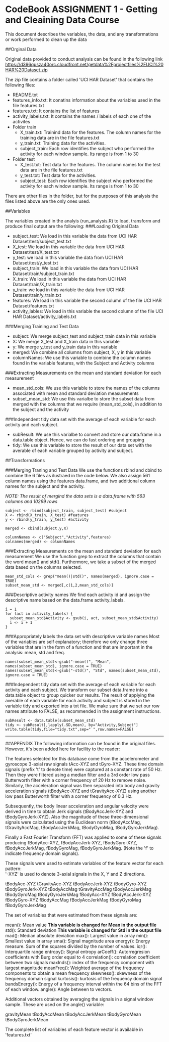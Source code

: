 # CodeBook ASSIGNMENT 1 - Getting and Cleaining Data Course

This document describes the variables, the data, and any transformations or work performed to clean up the data

##Orginal Data

Original data provided to conduct analysis can be found in the following link
https://d396qusza40orc.cloudfront.net/getdata%2Fprojectfiles%2FUCI%20HAR%20Dataset.zip 

The zip file contains a folder called 'UCI HAR Dataset' that contains the following files:
* README.txt
* features_info.txt: It conatins information about the variables used in the file features.txt
* features.txt: It contains the list of features
* activity_labels.txt: It contains the names / labels of each one of the activites
* Folder train
  * X_train.txt: Trainind data for the features.  The column names for the training data are in the file features.txt 
  * y_train.txt: Training data for the activities.  
  * subject_train: Each row identifies the subject who performed the activity for each window sample. Its range is from 1 to 30
* Folder test
  * X_test.txt: Test data for the features. The column names for the test data are in the file features.txt
  * y_test.txt: Test data for the activities.
  * subject_test: Each row identifies the subject who performed the activity for each window sample. Its range is from 1 to 30

There are other files in the folder, but for the purposes of this analysis the files listed above are the only ones used.

##Variables

The variables created in the analyis (run_analysis.R) to load, transform and produce final output are the following:
###Loading Original Data
* subject_test: We load in this variable the data from  UCI HAR Dataset/test/subject_test.txt
* X_test: We load in this variable the data from UCI HAR Dataset/test/X_test.txt
* y_test: we load in this variable the data from UCI HAR Dataset/test/y_test.txt
* subject_train: We load in this variable the data from  UCI HAR Dataset/train/subject_train.txt
* X_train: We load in this variable the data from UCI HAR Dataset/train/X_train.txt
* y_train: we load in this variable the data from UCI HAR Dataset/train/y_train.txt
* features: We load in this variable the second column of the file UCI HAR Dataset/features.txt
* activity_lables: We load in this variable the second column of the file UCI HAR Dataset/activity_labels.txt

###Merging Training and Test Data
* subject: We merge subject_test and subject_train data in this variable
* X: We merge X_test and X_train data in this variable
* y: We merge y_test and y_train data in this variable
* merged: We combine all columns from subject, X, y in this variable
* columnNames: We use this variable to combine the column names found in the variable features, with the Subject and Activity columns

###Extracting Measurements on the mean and standard deviation for each measurement
* mean_std_cols: We use this variable to store the names of the columns associated with mean and standard deviation measurements
* subset_mean_std: We use this varialbe to store the subset data from merged with the columns that we require (mean_std_cols), in addition to the subject and the activity

###Independent tidy data set with the average of each variable for each activity and each subject.
* subResult: We use this varialbe to convert and store our data.frame in a data.table object. Hence, we can do fast ordering and grouping
* tidy: We use this variable to store the result of our data set with the averable of each variable grouped by activity and subject.


##Transformations

###Merging Traning and Test Data
We use the functions rbind and cbind to combine the 6 files as ilustraed in the code below.  We also assign 561 column names using the features data.frame, and two additional column names for the subject and the activity.

*NOTE: The result of mergind the data sets is a data.frame with 563 columns and 10299 rows*

```
subject <- rbind(subject_train, subject_test) #subject
X <- rbind(X_train, X_test) #features
y <- rbind(y_train, y_test) #activity

merged <- cbind(subject,y,X)

columnNames <- c("Subject","Activity",features)
colnames(merged) <- columnNames

```
###Extracting Measurements on the mean and standard deviation for each measurement
We use the function grep to extract the columns that contain the word mean() and std(). Furthermore, we take a subset of the merged data based on the columns selected.
```
mean_std_cols <- grep("mean()|std()", names(merged), ignore.case = TRUE)
subset_mean_std <- merged[,c(1,2,mean_std_cols)]
```
###Descriptive activity names
We find each activity id and assign the descriptive name based on the data.frame activity_labels.

```
i = 1
for (act in activity_labels) {
  subset_mean_std$Activity <- gsub(i, act, subset_mean_std$Activity)
  i <- i + 1
}
```

###Appropriately labels the data set with descriptive variable names
Most of the variables are self explanatory; therefore we only change three variables that are in the form of a function and that are important in the analysis: mean, std and freq.

```
names(subset_mean_std)<-gsub("-mean()", "Mean", names(subset_mean_std), ignore.case = TRUE)
names(subset_mean_std)<-gsub("-std()", "Std", names(subset_mean_std), ignore.case = TRUE)
```
###Independent tidy data set with the average of each variable for each activity and each subject.
We transform our subset data.frame into a data.table object to group quicker our results.  The result of applying the averable of each variable for each activity and subject is stored in the variable tidy and exported into a txt file.  We make sure that we set our row names attribute to FALSE, as recommended in the assignment instructions.


```
subResult <- data.table(subset_mean_std)
tidy <- subResult[,lapply(.SD,mean), by="Activity,Subject"]
write.table(tidy,file="tidy.txt",sep=" ",row.names=FALSE)
```

---------------------------------------------------------
##APPENDIX
The following information can be found in the original files.  However, it's been added here for facility to the reader:

The features selected for this database come from the accelerometer and gyroscope 3-axial raw signals tAcc-XYZ and tGyro-XYZ. These time domain signals (prefix 't' to denote time) were captured at a constant rate of 50 Hz. Then they were filtered using a median filter and a 3rd order low pass Butterworth filter with a corner frequency of 20 Hz to remove noise. Similarly, the acceleration signal was then separated into body and gravity acceleration signals (tBodyAcc-XYZ and tGravityAcc-XYZ) using another low pass Butterworth filter with a corner frequency of 0.3 Hz. 

Subsequently, the body linear acceleration and angular velocity were derived in time to obtain Jerk signals (tBodyAccJerk-XYZ and tBodyGyroJerk-XYZ). Also the magnitude of these three-dimensional signals were calculated using the Euclidean norm (tBodyAccMag, tGravityAccMag, tBodyAccJerkMag, tBodyGyroMag, tBodyGyroJerkMag). 

Finally a Fast Fourier Transform (FFT) was applied to some of these signals producing fBodyAcc-XYZ, fBodyAccJerk-XYZ, fBodyGyro-XYZ, fBodyAccJerkMag, fBodyGyroMag, fBodyGyroJerkMag. (Note the 'f' to indicate frequency domain signals). 

These signals were used to estimate variables of the feature vector for each pattern:  
'-XYZ' is used to denote 3-axial signals in the X, Y and Z directions.

tBodyAcc-XYZ
tGravityAcc-XYZ
tBodyAccJerk-XYZ
tBodyGyro-XYZ
tBodyGyroJerk-XYZ
tBodyAccMag
tGravityAccMag
tBodyAccJerkMag
tBodyGyroMag
tBodyGyroJerkMag
fBodyAcc-XYZ
fBodyAccJerk-XYZ
fBodyGyro-XYZ
fBodyAccMag
fBodyAccJerkMag
fBodyGyroMag
fBodyGyroJerkMag

The set of variables that were estimated from these signals are: 

mean(): Mean value **This variable is changed for Mean in the output file**
std(): Standard deviation **This variable is changed for Std in the output file**
mad(): Median absolute deviation 
max(): Largest value in array
min(): Smallest value in array
sma(): Signal magnitude area
energy(): Energy measure. Sum of the squares divided by the number of values. 
iqr(): Interquartile range 
entropy(): Signal entropy
arCoeff(): Autorregresion coefficients with Burg order equal to 4
correlation(): correlation coefficient between two signals
maxInds(): index of the frequency component with largest magnitude
meanFreq(): Weighted average of the frequency components to obtain a mean frequency
skewness(): skewness of the frequency domain signal 
kurtosis(): kurtosis of the frequency domain signal 
bandsEnergy(): Energy of a frequency interval within the 64 bins of the FFT of each window.
angle(): Angle between to vectors.

Additional vectors obtained by averaging the signals in a signal window sample. These are used on the angle() variable:

gravityMean
tBodyAccMean
tBodyAccJerkMean
tBodyGyroMean
tBodyGyroJerkMean

The complete list of variables of each feature vector is available in 'features.txt'
